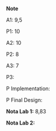 **Note**

A1: 9,5

P1: 10

A2: 10

P2: 8

A3: 7

P3:

P Implementation:

P Final Design: 

**Nota Lab 1:** 8,83

**Nota Lab 2:**
